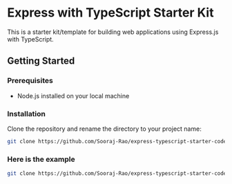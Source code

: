 # Express with TypeScript Starter Kit

This is a starter kit/template for building web applications using Express.js with TypeScript.

## Getting Started

### Prerequisites

- Node.js installed on your local machine

### Installation

 Clone the repository and rename the directory to your project name:
   ```bash
   git clone https://github.com/Sooraj-Rao/express-typescript-starter-code.git <new-project-name> && cd <new-project-name>

```
### Here is the example
```bash
git clone https://github.com/Sooraj-Rao/express-typescript-starter-code.git express-app && cd express-app
